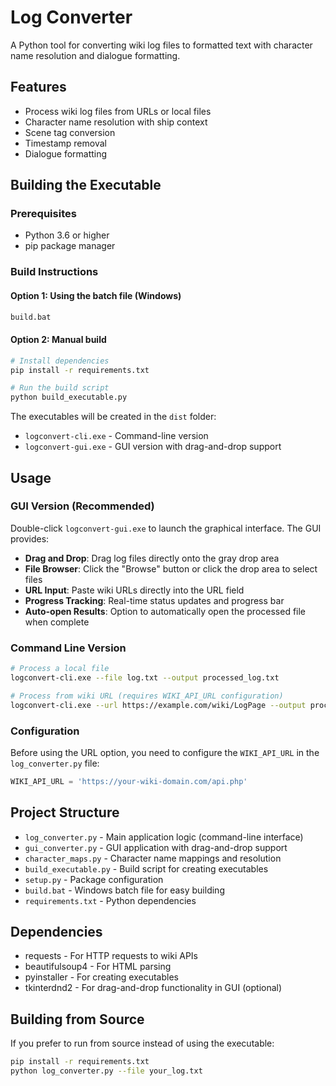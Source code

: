 # Log Converter

A Python tool for converting wiki log files to formatted text with character name resolution and dialogue formatting.

## Features

- Process wiki log files from URLs or local files
- Character name resolution with ship context
- Scene tag conversion
- Timestamp removal
- Dialogue formatting

## Building the Executable

### Prerequisites

- Python 3.6 or higher
- pip package manager

### Build Instructions

#### Option 1: Using the batch file (Windows)
```bash
build.bat
```

#### Option 2: Manual build
```bash
# Install dependencies
pip install -r requirements.txt

# Run the build script
python build_executable.py
```

The executables will be created in the `dist` folder:
- `logconvert-cli.exe` - Command-line version
- `logconvert-gui.exe` - GUI version with drag-and-drop support

## Usage

### GUI Version (Recommended)

Double-click `logconvert-gui.exe` to launch the graphical interface. The GUI provides:

- **Drag and Drop**: Drag log files directly onto the gray drop area
- **File Browser**: Click the "Browse" button or click the drop area to select files
- **URL Input**: Paste wiki URLs directly into the URL field
- **Progress Tracking**: Real-time status updates and progress bar
- **Auto-open Results**: Option to automatically open the processed file when complete

### Command Line Version

```bash
# Process a local file
logconvert-cli.exe --file log.txt --output processed_log.txt

# Process from wiki URL (requires WIKI_API_URL configuration)
logconvert-cli.exe --url https://example.com/wiki/LogPage --output processed_log.txt
```

### Configuration

Before using the URL option, you need to configure the `WIKI_API_URL` in the `log_converter.py` file:

```python
WIKI_API_URL = 'https://your-wiki-domain.com/api.php'
```

## Project Structure

- `log_converter.py` - Main application logic (command-line interface)
- `gui_converter.py` - GUI application with drag-and-drop support
- `character_maps.py` - Character name mappings and resolution
- `build_executable.py` - Build script for creating executables
- `setup.py` - Package configuration
- `build.bat` - Windows batch file for easy building
- `requirements.txt` - Python dependencies

## Dependencies

- requests - For HTTP requests to wiki APIs
- beautifulsoup4 - For HTML parsing
- pyinstaller - For creating executables
- tkinterdnd2 - For drag-and-drop functionality in GUI (optional)

## Building from Source

If you prefer to run from source instead of using the executable:

```bash
pip install -r requirements.txt
python log_converter.py --file your_log.txt
``` 